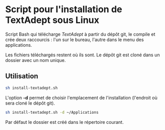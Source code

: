 
# Script pour l'installation de TextAdept sous Linux

Script Bash qui télécharge *TextAdept* à partir du dépôt git, le compile et crée deux raccourcis : l'un sur le bureau, l'autre dans le menu des applications.

Les fichiers téléchargés restent où ils sont. Le dépôt git est cloné dans un dossier avec un nom unique.

## Utilisation

```bash
sh install-textadept.sh
```

L'option **-d** permet de choisir l'emplacement de l'installation (l'endroit où sera cloné le dépôt git).

```bash
sh install-textadept.sh -d ~/Applications
```

Par défaut le dossier est créé dans le répertoire courant.
